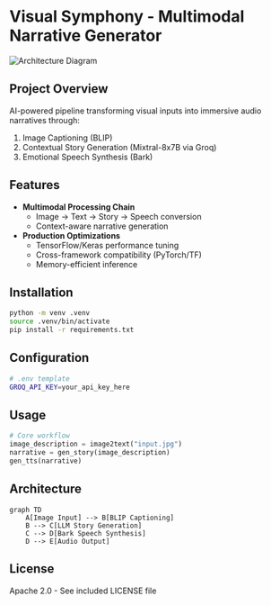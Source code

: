 # Visual Symphony - Multimodal Narrative Generator

![Architecture Diagram](im1.jpg)

## Project Overview
AI-powered pipeline transforming visual inputs into immersive audio narratives through:

1. Image Captioning (BLIP)
2. Contextual Story Generation (Mixtral-8x7B via Groq)
3. Emotional Speech Synthesis (Bark)

## Features
- **Multimodal Processing Chain**
  - Image → Text → Story → Speech conversion
  - Context-aware narrative generation
- **Production Optimizations**
  - TensorFlow/Keras performance tuning
  - Cross-framework compatibility (PyTorch/TF)
  - Memory-efficient inference

## Installation
```bash
python -m venv .venv
source .venv/bin/activate
pip install -r requirements.txt
```

## Configuration
```bash
# .env template
GROQ_API_KEY=your_api_key_here
```

## Usage
```python
# Core workflow
image_description = image2text("input.jpg")
narrative = gen_story(image_description) 
gen_tts(narrative)
```

## Architecture
```mermaid
graph TD
    A[Image Input] --> B[BLIP Captioning]
    B --> C[LLM Story Generation]
    C --> D[Bark Speech Synthesis]
    D --> E[Audio Output]
```

## License
Apache 2.0 - See included LICENSE file
